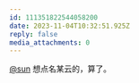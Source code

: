 ```yaml
---
id: 111351822544058200
date: 2023-11-04T10:32:51.925Z
reply: false
media_attachments: 0
---
```


[@sun](https://jiong.us/@sun) 想点名某云的，算了。

